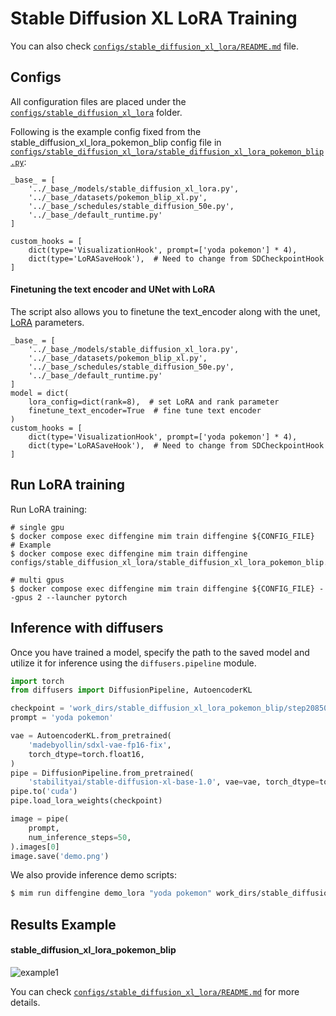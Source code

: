 # Stable Diffusion XL LoRA Training

You can also check [`configs/stable_diffusion_xl_lora/README.md`](../../../configs/stable_diffusion_xl_lora/README.md) file.

## Configs

All configuration files are placed under the [`configs/stable_diffusion_xl_lora`](../../../configs/stable_diffusion_xl_lora/) folder.

Following is the example config fixed from the stable_diffusion_xl_lora_pokemon_blip config file in [`configs/stable_diffusion_xl_lora/stable_diffusion_xl_lora_pokemon_blip.py`](../../../configs/stable_diffusion_xl_lora/stable_diffusion_xl_lora_pokemon_blip.py):

```
_base_ = [
    '../_base_/models/stable_diffusion_xl_lora.py',
    '../_base_/datasets/pokemon_blip_xl.py',
    '../_base_/schedules/stable_diffusion_50e.py',
    '../_base_/default_runtime.py'
]

custom_hooks = [
    dict(type='VisualizationHook', prompt=['yoda pokemon'] * 4),
    dict(type='LoRASaveHook'),  # Need to change from SDCheckpointHook
]
```

#### Finetuning the text encoder and UNet with LoRA

The script also allows you to finetune the text_encoder along with the unet, [LoRA](https://arxiv.org/abs/2106.09685) parameters.

```
_base_ = [
    '../_base_/models/stable_diffusion_xl_lora.py',
    '../_base_/datasets/pokemon_blip_xl.py',
    '../_base_/schedules/stable_diffusion_50e.py',
    '../_base_/default_runtime.py'
]
model = dict(
    lora_config=dict(rank=8),  # set LoRA and rank parameter
    finetune_text_encoder=True  # fine tune text encoder
)
custom_hooks = [
    dict(type='VisualizationHook', prompt=['yoda pokemon'] * 4),
    dict(type='LoRASaveHook'),  # Need to change from SDCheckpointHook
]
```

## Run LoRA training

Run LoRA training:

```
# single gpu
$ docker compose exec diffengine mim train diffengine ${CONFIG_FILE}
# Example
$ docker compose exec diffengine mim train diffengine configs/stable_diffusion_xl_lora/stable_diffusion_xl_lora_pokemon_blip.py

# multi gpus
$ docker compose exec diffengine mim train diffengine ${CONFIG_FILE} --gpus 2 --launcher pytorch
```

## Inference with diffusers

Once you have trained a model, specify the path to the saved model and utilize it for inference using the `diffusers.pipeline` module.

```py
import torch
from diffusers import DiffusionPipeline, AutoencoderKL

checkpoint = 'work_dirs/stable_diffusion_xl_lora_pokemon_blip/step20850'
prompt = 'yoda pokemon'

vae = AutoencoderKL.from_pretrained(
    'madebyollin/sdxl-vae-fp16-fix',
    torch_dtype=torch.float16,
)
pipe = DiffusionPipeline.from_pretrained(
    'stabilityai/stable-diffusion-xl-base-1.0', vae=vae, torch_dtype=torch.float16)
pipe.to('cuda')
pipe.load_lora_weights(checkpoint)

image = pipe(
    prompt,
    num_inference_steps=50,
).images[0]
image.save('demo.png')
```

We also provide inference demo scripts:

```bash
$ mim run diffengine demo_lora "yoda pokemon" work_dirs/stable_diffusion_xl_lora_pokemon_blip/step20850 --sdmodel stabilityai/stable-diffusion-xl-base-1.0 --vaemodel madebyollin/sdxl-vae-fp16-fix
```

## Results Example

#### stable_diffusion_xl_lora_pokemon_blip

![example1](https://github.com/okotaku/diffengine/assets/24734142/22d1f3c0-05d8-413f-b0ac-d6bb72283945)

You can check [`configs/stable_diffusion_xl_lora/README.md`](../../../configs/stable_diffusion_xl_lora/README.md#results-example) for more details.
